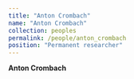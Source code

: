```yaml
---
title: "Anton Crombach"
name: "Anton Crombach"
collection: peoples
permalink: /people/anton_crombach
position: "Permanent researcher"
---
```


**Anton Crombach**
